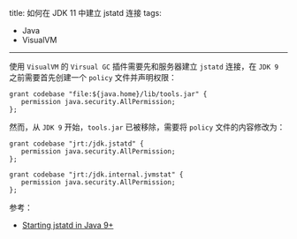 title: 如何在 JDK 11 中建立 jstatd 连接
tags:
- Java
- VisualVM
---

使用 `VisualVM` 的 `Virsual GC` 插件需要先和服务器建立 `jstatd` 连接，在 `JDK 9` 之前需要首先创建一个 `policy` 文件并声明权限：

```
grant codebase "file:${java.home}/lib/tools.jar" {
   permission java.security.AllPermission;
};
```

然而，从 `JDK 9` 开始，`tools.jar` 已被移除，需要将 `policy` 文件的内容修改为：

```
grant codebase "jrt:/jdk.jstatd" {    
   permission java.security.AllPermission;    
};

grant codebase "jrt:/jdk.internal.jvmstat" {    
   permission java.security.AllPermission;    
};
```

参考：

- [Starting jstatd in Java 9+](https://stackoverflow.com/questions/51032095/starting-jstatd-in-java-9)
